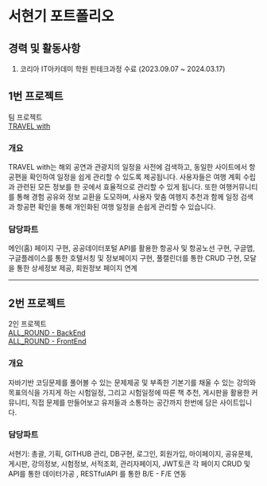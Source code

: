 # 서현기 포트폴리오

## 경력 및 활동사항
1. 코리아 IT아카데미 학원 핀테크과정 수료 (2023.09.07 ~ 2024.03.17)

## 1번 프로젝트
팀 프로젝트<br/>
[TRAVEL with](https://github.com/HYUNKISEO/team_derror)

### 개요
TRAVEL with는 해외 공연과 관광지의 일정을 사전에 검색하고, 동일한 사이트에서 항공편을 확인하여 일정을 쉽게 관리할 수 있도록 제공됩니다. 사용자들은 여행 계획 수립과 관련된 모든 정보를 한 곳에서 효율적으로 관리할 수 있게 됩니다. 또한 여행커뮤니티를 통해 경험 공유와 정보 교환을 도모하며, 사용자 맞춤 여행지 추천과 함께 일정 검색과 항공편 확인을 통해 개인화된 여행 일정을 손쉽게 관리할 수 있습니다.

### 담당파트
메인(홈) 페이지 구현, 공공데이터포털 API를 활용한 항공사 및 항공노선 구현, 구글맵, 구글플레이스를 통한 호텔서칭 및 정보페이지 구현, 풀캘린더를 통한 CRUD 구현, 모달을 통한 상세정보 제공, 회원정보 페이지 연계
<hr>

## 2번 프로젝트
2인 프로젝트<br/>
[ALL_ROUND - BackEnd](https://github.com/HYUNKISEO/AllRound)<br/>
[ALL_ROUND - FrontEnd](https://github.com/HYUNKISEO/AllRound-react)

### 개요
 자바기반 코딩문제를 풀어볼 수 있는 문제제공 및 부족한 기본기를 채울 수 있는 강의와 목표의식을 가지게 하는 시험일정, 그리고 시험일정에 따른 책 추천, 게시판을 활용한 커뮤니티, 직접 문제를 만들어보고 유저들과 소통하는 공간까지 한번에 담은 사이트입니다.

### 담당파트
서현기: 총괄, 기획, GITHUB 관리, DB구현, 로그인, 회원가입, 마이페이지, 공유문제, 게시판, 강의정보, 시험정보, 서적조회, 관리자페이지, JWT토큰 각 페이지 CRUD 및 API를 통한 데이터가공 , RESTfulAPI 를 통한 B/E - F/E 연동
